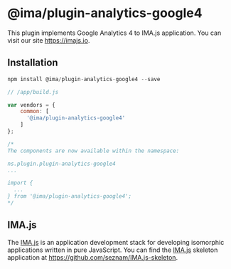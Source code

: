 # @ima/plugin-analytics-google4
This plugin implements Google Analytics 4 to IMA.js application. You can visit our site <https://imajs.io>.

## Installation

```javascript
npm install @ima/plugin-analytics-google4 --save
```

```javascript
// /app/build.js

var vendors = {
    common: [
      '@ima/plugin-analytics-google4'
    ]
};

/*
The components are now available within the namespace:

ns.plugin.plugin-analytics-google4
...

import {
  ...
} from '@ima/plugin-analytics-google4';
*/
```

## IMA.js

The [IMA.js](https://imajs.io) is an application development stack for developing
isomorphic applications written in pure JavaScript.
You can find the [IMA.js](https://imajs.io) skeleton application at <https://github.com/seznam/IMA.js-skeleton>.

